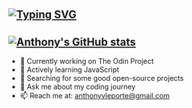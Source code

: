 [![Typing SVG](https://readme-typing-svg.demolab.com?font=IBM+Plex+Mono&weight=700&duration=2000&color=2B34FF&multiline=true&width=435&height=80&lines=Anthony+LePorte;Web+Developer;Always+learning+new+things)](https://git.io/typing-svg)
---
[![Anthony's GitHub stats](https://github-readme-stats.vercel.app/api?username=anthonyleporte&theme=transparent)](https://github.com/anthonyleporte/github-readme-stats)
---
- 🔭 Currently working on The Odin Project
- 🌱 Actively learning JavaScript
- 🤔 Searching for some good open-source projects
- 💬 Ask me about my coding journey
- 📫 Reach me at: anthonyvleporte@gmail.com
